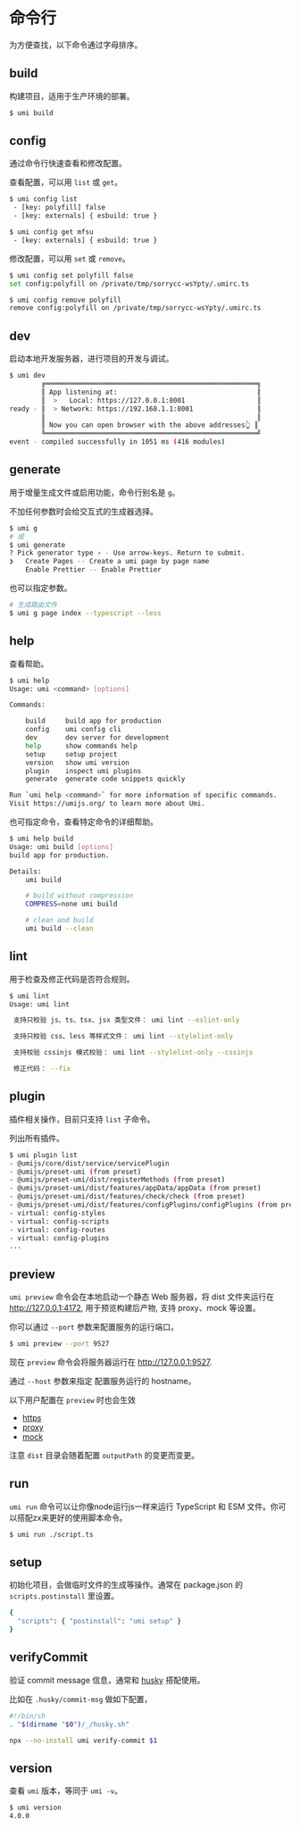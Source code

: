 # 命令行

为方便查找，以下命令通过字母排序。

## build

构建项目，适用于生产环境的部署。

```bash
$ umi build
```

## config

通过命令行快速查看和修改配置。

查看配置，可以用 `list` 或 `get`。

```bash
$ umi config list
 - [key: polyfill] false
 - [key: externals] { esbuild: true }

$ umi config get mfsu
 - [key: externals] { esbuild: true }
```

修改配置，可以用 `set` 或 `remove`。

```bash
$ umi config set polyfill false
set config:polyfill on /private/tmp/sorrycc-wsYpty/.umirc.ts

$ umi config remove polyfill
remove config:polyfill on /private/tmp/sorrycc-wsYpty/.umirc.ts
```

## dev

启动本地开发服务器，进行项目的开发与调试。

```bash
$ umi dev
        ╔═════════════════════════════════════════════════════╗
        ║ App listening at:                                   ║
        ║  >   Local: https://127.0.0.1:8001                  ║
ready - ║  > Network: https://192.168.1.1:8001                ║
        ║                                                     ║
        ║ Now you can open browser with the above addresses👆 ║
        ╚═════════════════════════════════════════════════════╝
event - compiled successfully in 1051 ms (416 modules)
```

## generate

用于增量生成文件或启用功能，命令行别名是 `g`。

不加任何参数时会给交互式的生成器选择。

```bash
$ umi g
# 或
$ umi generate
? Pick generator type › - Use arrow-keys. Return to submit.
❯   Create Pages -- Create a umi page by page name
    Enable Prettier -- Enable Prettier
```

也可以指定参数。

```bash
# 生成路由文件
$ umi g page index --typescript --less
```

## help

查看帮助。

```bash
$ umi help
Usage: umi <command> [options]

Commands:

    build     build app for production
    config    umi config cli
    dev       dev server for development
    help      show commands help
    setup     setup project
    version   show umi version
    plugin    inspect umi plugins
    generate  generate code snippets quickly

Run `umi help <command>` for more information of specific commands.
Visit https://umijs.org/ to learn more about Umi.
```

也可指定命令，查看特定命令的详细帮助。

```bash
$ umi help build
Usage: umi build [options]
build app for production.

Details:
    umi build

    # build without compression
    COMPRESS=none umi build

    # clean and build
    umi build --clean
```

## lint

用于检查及修正代码是否符合规则。

```bash
$ umi lint
Usage: umi lint

 支持只校验 js、ts、tsx、jsx 类型文件： umi lint --eslint-only

 支持只校验 css、less 等样式文件： umi lint --stylelint-only

 支持校验 cssinjs 模式校验： umi lint --stylelint-only --cssinjs

 修正代码： --fix

```

## plugin

插件相关操作，目前只支持 `list` 子命令。

列出所有插件。

```bash
$ umi plugin list
- @umijs/core/dist/service/servicePlugin
- @umijs/preset-umi (from preset)
- @umijs/preset-umi/dist/registerMethods (from preset)
- @umijs/preset-umi/dist/features/appData/appData (from preset)
- @umijs/preset-umi/dist/features/check/check (from preset)
- @umijs/preset-umi/dist/features/configPlugins/configPlugins (from preset)
- virtual: config-styles
- virtual: config-scripts
- virtual: config-routes
- virtual: config-plugins
...
```

## preview

`umi preview` 命令会在本地启动一个静态 Web 服务器，将 dist 文件夹运行在 http://127.0.0.1:4172, 用于预览构建后产物, 支持 proxy、mock 等设置。

你可以通过 `--port` 参数来配置服务的运行端口。

```bash
$ umi preview --port 9527
```

现在 `preview` 命令会将服务器运行在 http://127.0.0.1:9527.

通过 `--host` 参数来指定 配置服务运行的 hostname。

以下用户配置在 `preview` 时也会生效

* [https](./config#https)
* [proxy](../guides/proxy)
* [mock](../guides/mock)

注意 `dist` 目录会随着配置 `outputPath` 的变更而变更。

## run

`umi run` 命令可以让你像node运行js一样来运行 TypeScript 和 ESM 文件。你可以搭配zx来更好的使用脚本命令。

```bash
$ umi run ./script.ts
```

## setup

初始化项目，会做临时文件的生成等操作。通常在 package.json 的 `scripts.postinstall` 里设置。

```bash
{
  "scripts": { "postinstall": "umi setup" }
}
```

## verifyCommit

验证 commit message 信息，通常和 [husky](https://github.com/typicode/husky) 搭配使用。

比如在 `.husky/commit-msg` 做如下配置，

```bash
#!/bin/sh
. "$(dirname "$0")/_/husky.sh"

npx --no-install umi verify-commit $1
```

## version

查看 `umi` 版本，等同于 `umi -v`。

```bash
$ umi version
4.0.0
```

